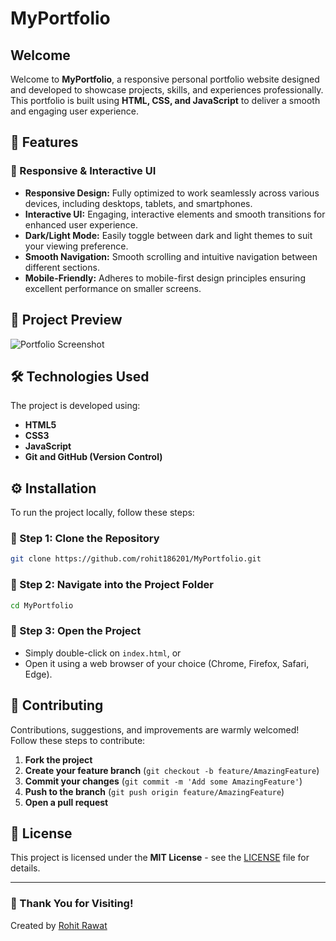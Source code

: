# MyPortfolio

## Welcome

Welcome to **MyPortfolio**, a responsive personal portfolio website designed and developed to showcase projects, skills, and experiences professionally. This portfolio is built using **HTML, CSS, and JavaScript** to deliver a smooth and engaging user experience.

## 🚀 Features

### 🎨 Responsive & Interactive UI
- **Responsive Design:** Fully optimized to work seamlessly across various devices, including desktops, tablets, and smartphones.
- **Interactive UI:** Engaging, interactive elements and smooth transitions for enhanced user experience.
- **Dark/Light Mode:** Easily toggle between dark and light themes to suit your viewing preference.
- **Smooth Navigation:** Smooth scrolling and intuitive navigation between different sections.
- **Mobile-Friendly:** Adheres to mobile-first design principles ensuring excellent performance on smaller screens.

## 📸 Project Preview

![Portfolio Screenshot](assets/image.png)

## 🛠 Technologies Used

The project is developed using:
- **HTML5**
- **CSS3**
- **JavaScript**
- **Git and GitHub (Version Control)**

## ⚙️ Installation

To run the project locally, follow these steps:

### 🔹 Step 1: Clone the Repository
```bash
git clone https://github.com/rohit186201/MyPortfolio.git
```

### 🔹 Step 2: Navigate into the Project Folder
```bash
cd MyPortfolio
```

### 🔹 Step 3: Open the Project
- Simply double-click on `index.html`, or
- Open it using a web browser of your choice (Chrome, Firefox, Safari, Edge).

## 🤝 Contributing

Contributions, suggestions, and improvements are warmly welcomed! Follow these steps to contribute:

1. **Fork the project**
2. **Create your feature branch** (`git checkout -b feature/AmazingFeature`)
3. **Commit your changes** (`git commit -m 'Add some AmazingFeature'`)
4. **Push to the branch** (`git push origin feature/AmazingFeature`)
5. **Open a pull request**

## 📄 License

This project is licensed under the **MIT License** - see the [LICENSE](LICENSE) file for details.

---

### 🌟 Thank You for Visiting!

Created by [Rohit Rawat](https://github.com/rohit186201)

